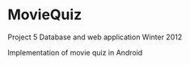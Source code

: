 MovieQuiz
=========

Project 5 Database and web application Winter 2012

Implementation of movie quiz in Android

